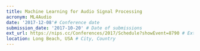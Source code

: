 ```yaml
---
title: Machine Learning for Audio Signal Processing
acronym: ML4Audio
date: '2017-12-08'# Conference date
submission_date: '2017-10-20' # Date of submissions
ext_url: https://nips.cc/Conferences/2017/Schedule?showEvent=8790 # External URL to conference website
location: Long Beach, USA # City, Country
---
```

